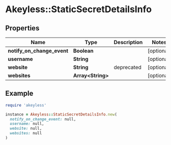 # Akeyless::StaticSecretDetailsInfo

## Properties

| Name | Type | Description | Notes |
| ---- | ---- | ----------- | ----- |
| **notify_on_change_event** | **Boolean** |  | [optional] |
| **username** | **String** |  | [optional] |
| **website** | **String** | deprecated | [optional] |
| **websites** | **Array&lt;String&gt;** |  | [optional] |

## Example

```ruby
require 'akeyless'

instance = Akeyless::StaticSecretDetailsInfo.new(
  notify_on_change_event: null,
  username: null,
  website: null,
  websites: null
)
```

